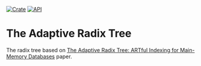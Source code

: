 [![Crate](https://img.shields.io/crates/v/art-tree.svg)](https://crates.io/crates/art-tree)
[![API](https://docs.rs/art-tree/badge.svg)](https://docs.rs/art-tree)

# The Adaptive Radix Tree
The radix tree based on [The Adaptive Radix Tree:
ARTful Indexing for Main-Memory Databases](https://15721.courses.cs.cmu.edu/spring2016/papers/leis-icde2013.pdf)
paper.
